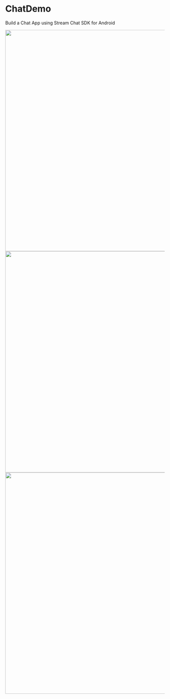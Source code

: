 # ChatDemo
Build a Chat App using Stream Chat SDK for Android

<img height="700" src="https://user-images.githubusercontent.com/46753453/120912413-1eb62600-c64c-11eb-851e-6b312293e2e4.png" />
<img height="700" src="https://user-images.githubusercontent.com/46753453/120912415-1fe75300-c64c-11eb-962d-63a3f4fa38b5.png" />
<img height="700" src="https://user-images.githubusercontent.com/46753453/120912416-207fe980-c64c-11eb-81aa-913301c550e5.png" />
